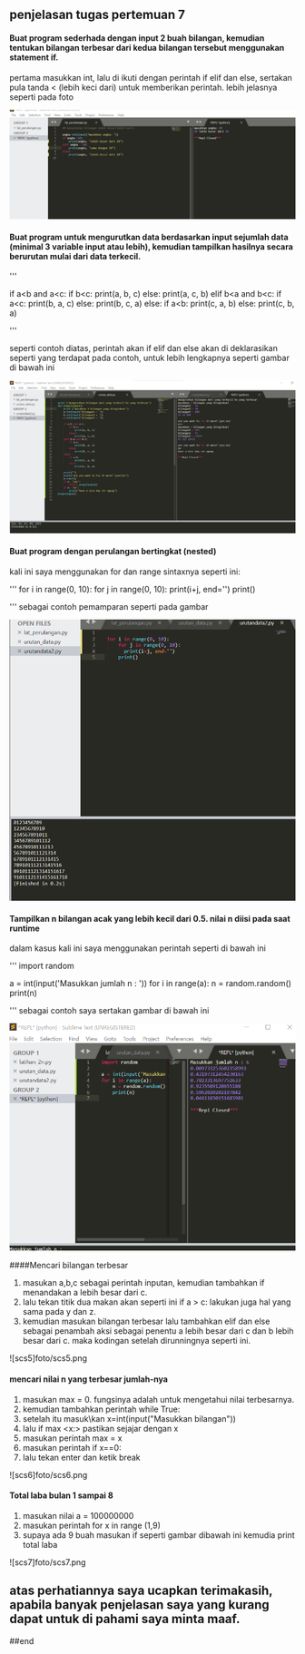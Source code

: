 ## **penjelasan tugas pertemuan 7**

#### Buat program sederhada dengan input 2 buah bilangan, kemudian tentukan bilangan terbesar dari kedua bilangan tersebut menggunakan statement if.

pertama masukkan int, lalu di ikuti dengan perintah if elif dan else, sertakan pula tanda < (lebih keci dari) untuk memberikan perintah. lebih jelasnya seperti pada foto

![scs1](foto/scs1.png)

#### Buat program untuk mengurutkan data berdasarkan input sejumlah data (minimal 3 variable input atau lebih), kemudian tampilkan hasilnya secara berurutan mulai dari data terkecil.


'''

   if a<b and a<c:
        if b<c:
            print(a, b, c)
        else:
            print(a, c, b)
    elif b<a and b<c:
        if a<c:
            print(b, a, c)
        else:
            print(b, c, a)
    else:
        if a<b:
            print(c, a, b)
        else:
            print(c, b, a)

'''

 seperti contoh diatas, perintah akan if elif dan else akan di deklarasikan seperti yang terdapat pada contoh, untuk lebih lengkapnya seperti gambar di bawah ini


![scs2](foto/scs2.png)


#### Buat program dengan perulangan bertingkat (nested) 


kali ini saya menggunakan for dan range sintaxnya seperti ini:

'''
 for i in range(0, 10):
	for j in range(0, 10):
	  print(i+j, end='')
	print()

'''
sebagai contoh pemamparan seperti pada gambar

![scs3](foto/scs3.png)


#### Tampilkan n bilangan acak yang lebih kecil dari 0.5. nilai n diisi pada saat runtime

dalam kasus kali ini saya menggunakan perintah seperti di bawah ini

'''
 import random

a = int(input('Masukkan jumlah n : '))
for i in range(a):
    n = random.random()
    print(n)

'''
sebagai contoh saya sertakan gambar di bawah ini


![scs4](foto/scs4.png)

####Mencari bilangan terbesar
1. masukan a,b,c sebagai perintah inputan, kemudian tambahkan if menandakan a lebih besar dari c.
2. lalu tekan titik dua makan akan seperti ini if a > c: lakukan juga hal yang sama pada y dan z.
3. kemudian masukan bilangan terbesar lalu tambahkan elif dan else sebagai penambah aksi sebagai penentu a lebih besar dari c dan b lebih besar dari c. maka kodingan setelah dirunningnya seperti ini.


![scs5]foto/scs5.png

#### mencari nilai n yang terbesar jumlah-nya
1. masukan max = 0. fungsinya adalah untuk mengetahui nilai terbesarnya.
2. kemudian tambahkan perintah while True:
3. setelah itu masuk\kan x=int(input("Masukkan bilangan"))
4. lalu if max <x:> pastikan sejajar dengan x
5. masukan perintah max = x
6. masukan perintah if x==0:
7. lalu tekan enter dan ketik break

![scs6]foto/scs6.png


#### Total laba bulan 1 sampai 8
1. masukan nilai a = 100000000
2. masukan perintah for x in range (1,9)
3. supaya ada 9 buah masukan if seperti gambar dibawah ini kemudia print total laba

![scs7]foto/scs7.png


## atas perhatiannya saya ucapkan terimakasih, apabila banyak penjelasan saya yang kurang dapat untuk di pahami saya minta maaf.


##end